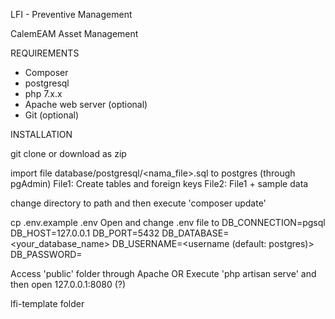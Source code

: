 LFI - Preventive Management

CalemEAM Asset Management

REQUIREMENTS

- Composer
- postgresql
- php 7.x.x
- Apache web server (optional)
- Git (optional)

INSTALLATION

git clone
or download as zip

import file database/postgresql/<nama_file>.sql to postgres (through pgAdmin)
File1: Create tables and foreign keys
File2: File1 + sample data

change directory to path and then execute 'composer update'

cp .env.example .env
Open and change .env file to
DB_CONNECTION=pgsql
DB_HOST=127.0.0.1
DB_PORT=5432
DB_DATABASE=<your_database_name>
DB_USERNAME=<username (default: postgres)>
DB_PASSWORD=<password>

Access 'public' folder through Apache
OR
Execute 'php artisan serve' and then open 127.0.0.1:8080 (?)


lfi-template folder